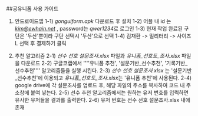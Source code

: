 ##공유니폼 사용 가이드

1. 안드로이드앱
1-1) *gonguiform.apk* 다운로드 후 설치
1-2) 어플 내 id 는 *kim@ewhain.net* , password는 *qwer1234*로 로그인
1-3) 현재 작업 완료된 구단은 '두산'뿐이라 구단 선택시 '두산'으로 선택
1-4) 김재환 -> 밀리터리 -> 사이즈 L 선택 후 결제하기 클릭


2. 추천 알고리즘
2-1) *선수 선호 설문조사.xlsx* 파일과 *유니폼_선호도_조사.xlsx* 파일을 다운로드
2-2) 구글코랩에서 ''''유니폼 추천', '설문기반_선수추천', '기록기반_선수추천'''' 알고리즘들을 실행 시킨다.
2-3) *선수 선호 설문조사.xlsx* 는 '설문기반_선수추천'에 이용되고 *유니폼_선호도_조사.xlsx*는 '유니폼 추천'에 사용된다.
2-4) google drive에 각 설문조사를 업로드 후, 해당 파일의 주소를 복사하여 코드 내 주소창에 붙여 넣는다.
2-5) 선수 추천 알고리즘에서는 원하는 유저 번호를 입력하면 유사한 유저들을 결과롤 출력한다.
2-6) 유저 번호는 선수 선호 설문조사.xlsx 내에 존재
  

